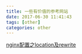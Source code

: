 ```yaml
---
title: 一些有价值的参考网站
date: 2017-06-30 11:41:43
tags: [other]
categories: other
---
```


[nginx配置之location及rewrite](http://seanlook.com/2015/05/17/nginx-location-rewrite/)